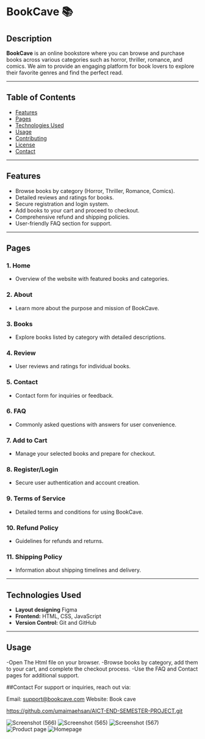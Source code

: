 # BookCave 📚

## Description
**BookCave** is an online bookstore where you can browse and purchase books across various categories such as horror, thriller, romance, and comics. We aim to provide an engaging platform for book lovers to explore their favorite genres and find the perfect read.  

---

## Table of Contents
- [Features](#features)
- [Pages](#pages)
- [Technologies Used](#technologies-used)
- [Usage](#usage)
- [Contributing](#contributing)
- [License](#license)
- [Contact](#contact)

---

## Features
- Browse books by category (Horror, Thriller, Romance, Comics).
- Detailed reviews and ratings for books.
- Secure registration and login system.
- Add books to your cart and proceed to checkout.
- Comprehensive refund and shipping policies.
- User-friendly FAQ section for support.

---

## Pages
### 1. **Home**
   - Overview of the website with featured books and categories.

### 2. **About**
   - Learn more about the purpose and mission of BookCave.

### 3. **Books**
   - Explore books listed by category with detailed descriptions.

### 4. **Review**
   - User reviews and ratings for individual books.

### 5. **Contact**
   - Contact form for inquiries or feedback.

### 6. **FAQ**
   - Commonly asked questions with answers for user convenience.

### 7. **Add to Cart**
   - Manage your selected books and prepare for checkout.

### 8. **Register/Login**
   - Secure user authentication and account creation.

### 9. **Terms of Service**
   - Detailed terms and conditions for using BookCave.

### 10. **Refund Policy**
   - Guidelines for refunds and returns.

### 11. **Shipping Policy**
   - Information about shipping timelines and delivery.

---

## Technologies Used
- **Layout designing** Figma 
- **Frontend:** HTML, CSS, JavaScript
- **Version Control:** Git and GitHub


---
## Usage
-Open The Html file on your browser.
-Browse books by category, add them to your cart, and complete the checkout process.
-Use the FAQ and Contact pages for additional support.


##Contact
For support or inquiries, reach out via:

Email: support@bookcave.com
Website: Book cave



   https://github.com/umaimaehsan/AICT-END-SEMESTER-PROJECT.git

   
![Screenshot (566)](https://github.com/user-attachments/assets/f19d6481-e888-467c-bf96-0497718a9ca1)
![Screenshot (565)](https://github.com/user-attachments/assets/c7cc8820-4e35-4b11-999e-68ad487e7a20)
![Screenshot (567)](https://github.com/user-attachments/assets/57a0bab4-b6f9-464b-aeeb-143250725958)
![Product page](https://github.com/user-attachments/assets/422d5d88-c682-45ef-8a16-cffac31a2f03)
![Homepage](https://github.com/user-attachments/assets/487be0d3-452a-47b5-bec0-3bc7b6282fde)
